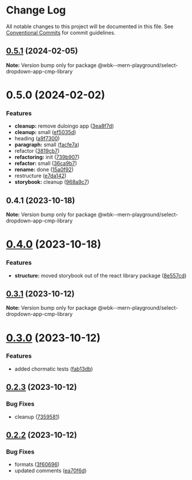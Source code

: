 # Change Log

All notable changes to this project will be documented in this file.
See [Conventional Commits](https://conventionalcommits.org) for commit guidelines.

## [0.5.1](https://github.com/paulAlexSerban/wbk--mern-playground/compare/@wbk--mern-playground/select-dropdown-app-cmp-library@0.5.0...@wbk--mern-playground/select-dropdown-app-cmp-library@0.5.1) (2024-02-05)

**Note:** Version bump only for package @wbk--mern-playground/select-dropdown-app-cmp-library

# 0.5.0 (2024-02-02)

### Features

-   **cleanup:** remove duloingo app ([3ea8f7d](https://github.com/paulAlexSerban/wbk--mern-playground/commit/3ea8f7d47da9759c9ea8f62599a8aa4250b38c3c))
-   **cleanup:** small ([ef5035d](https://github.com/paulAlexSerban/wbk--mern-playground/commit/ef5035dd88231efce920b3a5ed7e94acaaa02811))
-   heading ([a9f7300](https://github.com/paulAlexSerban/wbk--mern-playground/commit/a9f7300df1e69167ada74ff161798555b3727750))
-   **paragraph:** small ([facfe7a](https://github.com/paulAlexSerban/wbk--mern-playground/commit/facfe7ab7847f8af286e46fee916ac950d709ff5))
-   refactor ([3819cb7](https://github.com/paulAlexSerban/wbk--mern-playground/commit/3819cb7dabfd32836e6acd0d5a8089b467ea5985))
-   **refactoring:** init ([739b907](https://github.com/paulAlexSerban/wbk--mern-playground/commit/739b9078aa89501f101b009f87f09b49054815c0))
-   **refactor:** small ([36ca9b7](https://github.com/paulAlexSerban/wbk--mern-playground/commit/36ca9b7dfff9673b918f52a9f80790f6d27cf44d))
-   **rename:** done ([15a0f92](https://github.com/paulAlexSerban/wbk--mern-playground/commit/15a0f92f47690da6021269d43d7489cb72cdc514))
-   restructure ([e7da142](https://github.com/paulAlexSerban/wbk--mern-playground/commit/e7da1422fa1001435ee4f7e086684e2ce2a65276))
-   **storybook:** cleanup ([968a9c7](https://github.com/paulAlexSerban/wbk--mern-playground/commit/968a9c70db907e0e757ec6b2e2f9a1c032354bf2))

## 0.4.1 (2023-10-18)

**Note:** Version bump only for package @wbk--mern-playground/select-dropdown-app-cmp-library

# [0.4.0](https://github.com/paulAlexSerban/wbk--mern-playground/compare/@wbk--mern-playground/select-dropdown-app-cmp-library@0.3.1...@wbk--mern-playground/select-dropdown-app-cmp-library@0.4.0) (2023-10-18)

### Features

-   **structure:** moved storybook out of the react library package ([8e557cd](https://github.com/paulAlexSerban/wbk--mern-playground/commit/8e557cdce96bd430df38d3da4460df4774b79b3d))

## [0.3.1](https://github.com/paulAlexSerban/wbk--mern-playground/compare/@wbk--mern-playground/select-dropdown-app-cmp-library@0.3.0...@wbk--mern-playground/select-dropdown-app-cmp-library@0.3.1) (2023-10-12)

**Note:** Version bump only for package @wbk--mern-playground/select-dropdown-app-cmp-library

# [0.3.0](https://github.com/paulAlexSerban/wbk--mern-playground/compare/@wbk--mern-playground/select-dropdown-app-cmp-library@0.2.3...@wbk--mern-playground/select-dropdown-app-cmp-library@0.3.0) (2023-10-12)

### Features

-   added chormatic tests ([fab13db](https://github.com/paulAlexSerban/wbk--mern-playground/commit/fab13db64d15606ec3e1bee1ac658c7b21827ee9))

## [0.2.3](https://github.com/paulAlexSerban/wbk--mern-playground/compare/@wbk--mern-playground/select-dropdown-app-cmp-library@0.2.2...@wbk--mern-playground/select-dropdown-app-cmp-library@0.2.3) (2023-10-12)

### Bug Fixes

-   cleanup ([7359581](https://github.com/paulAlexSerban/wbk--mern-playground/commit/735958170f11f71fccdae07f851dce5aa62f477a))

## [0.2.2](https://github.com/paulAlexSerban/wbk--mern-playground/compare/@wbk--mern-playground/select-dropdown-app-cmp-library@0.2.1...@wbk--mern-playground/select-dropdown-app-cmp-library@0.2.2) (2023-10-12)

### Bug Fixes

-   formats ([3f60696](https://github.com/paulAlexSerban/wbk--mern-playground/commit/3f6069645d1ccb4d85fedfffabfbcd396a619bde))
-   updated comments ([ea70f6d](https://github.com/paulAlexSerban/wbk--mern-playground/commit/ea70f6d7acd23748d9dac8b44fe7d12f492febd8))
